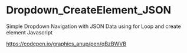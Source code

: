 # Dropdown_CreateElement_JSON
Simple Dropdown Navigation with JSON Data using for Loop and create element Javascript

https://codepen.io/graphics_anup/pen/qBzBWVB
